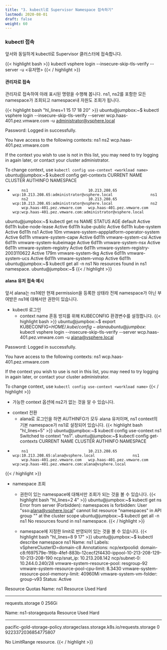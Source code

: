 ```yaml
---
title: "3. kubectl로 Supervisor Namespace 접속하기"
lastmod: 2020-08-01
draft: false
weight: 60
---
```


### kubectl 접속
앞서와 동일하게 kubectl로 Supervisor 클러스터에 접속합니다.

{{< highlight bash >}}
kubectl vsphere login --insecure-skip-tls-verify --server <API Server Endpoint> -u <유저명>
{{< / highlight >}}

#### 관리자로 접속
관리자로 접속하여 아래 표시된 명령을 수행해 봅니다.
ns1, ns2를 포함한 모든 namespace가 조회되고 namespace내 자원도 조회가 됩니다.

{{< highlight bash "hl_lines=1 15 17 18 20" >}}
ubuntu@jumpbox:~$ kubectl vsphere login --insecure-skip-tls-verify --server wcp.haas-401.pez.vmware.com -u administrator@vsphere.local

Password: 
Logged in successfully.

You have access to the following contexts:
   ns1
   ns2
   wcp.haas-401.pez.vmware.com

If the context you wish to use is not in this list, you may need to try
logging in again later, or contact your cluster administrator.

To change context, use `kubectl config use-context <workload name>`
ubuntu@jumpbox:~$ kubectl config get-contexts
CURRENT   NAME                          CLUSTER                       AUTHINFO                                                      NAMESPACE
*         ns1                           10.213.208.65                 wcp:10.213.208.65:administrator@vsphere.local                 ns1
          ns2                           10.213.208.65                 wcp:10.213.208.65:administrator@vsphere.local                 ns2
          wcp.haas-401.pez.vmware.com   wcp.haas-401.pez.vmware.com   wcp:wcp.haas-401.pez.vmware.com:administrator@vsphere.local
ubuntu@jumpbox:~$ kubectl get ns
NAME                                        STATUS   AGE
default                                     Active   6d11h
kube-node-lease                             Active   6d11h
kube-public                                 Active   6d11h
kube-system                                 Active   6d11h
ns1                                         Active   10m
vmware-system-appplatform-operator-system   Active   6d11h
vmware-system-capw                          Active   6d11h
vmware-system-csi                           Active   6d11h
vmware-system-kubeimage                     Active   6d11h
vmware-system-nsx                           Active   6d11h
vmware-system-registry                      Active   6d11h
vmware-system-registry-2003110622           Active   179m
vmware-system-tkg                           Active   6d11h
vmware-system-ucs                           Active   6d11h
vmware-system-vmop                          Active   6d11h
ubuntu@jumpbox:~$ kubectl get all -n ns1
No resources found in ns1 namespace.
ubuntu@jumpbox:~$ 
{{< / highlight >}}

#### alana 유저 접속 예시
앞서 alana는 ns1에만 현재 permission을 등록한 상태라 전체 namespace가 아닌 부여받은 ns1에 대해서만 권한이 있습니다.

- kubectl 로그인
  * context name 혼동 방지를 위해 KUBECONFIG 환경변수를 설정합니다.
{{< highlight bash >}}
ubuntu@jumpbox:~$ export KUBECONFIG=$HOME/.kube/config-alana
ubuntu@jumpbox:~$ kubectl vsphere login --insecure-skip-tls-verify --server wcp.haas-401.pez.vmware.com -u alana@vsphere.local

Password: 
Logged in successfully.

You have access to the following contexts:
   ns1
   wcp.haas-401.pez.vmware.com

If the context you wish to use is not in this list, you may need to try
logging in again later, or contact your cluster administrator.

To change context, use `kubectl config use-context <workload name>`
{{< / highlight >}}
  * 가능한 context 옵션에 ns2가 없는 것을 알 수 있습니다.

- context 전환
  * alana로 로그인을 하면 AUTHINFO가 모두 alana 유저이며, ns1 context의 기본 namespace가 ns1로 설정되어 있습니다.
{{< highlight bash "hl_lines=5" >}}
ubuntu@jumpbox:~$ kubectl config use-context ns1
Switched to context "ns1".
ubuntu@jumpbox:~$ kubectl config get-contexts
CURRENT   NAME                          CLUSTER                       AUTHINFO                                              NAMESPACE
*         ns1                           10.213.208.65                 wcp:10.213.208.65:alana@vsphere.local                 ns1
          wcp.haas-401.pez.vmware.com   wcp.haas-401.pez.vmware.com   wcp:wcp.haas-401.pez.vmware.com:alana@vsphere.local
{{< / highlight >}}

- namespace 조회
  * 권한이 있는 namespace에 대해서만 조회가 되는 것을 볼 수 있습니다.
{{< highlight bash "hl_lines=2 4" >}}
ubuntu@jumpbox:~$ kubectl get ns
Error from server (Forbidden): namespaces is forbidden: User "sso:alana@vsphere.local" cannot list resource "namespaces" in API group "" at the cluster scope
ubuntu@jumpbox:~$ kubectl get all -n ns1
No resources found in ns1 namespace.
{{< / highlight >}}

  * namespace에 지정한 limit로 반영되어 있는 것을 볼 수 있습니다.
{{< highlight bash "hl_lines=8 9 17" >}}
ubuntu@jumpbox:~$ kubectl describe namespace ns1
Name:         ns1
Labels:       vSphereClusterID=domain-c8
Annotations:  ncp/extpoolid: domain-c8:f697579e-1f6b-4fef-883b-12cecf2f4430-ippool-10-213-208-129-10-213-208-190
              ncp/snat_ip: 10.213.208.142
              ncp/subnet-0: 10.244.0.240/28
              vmware-system-resource-pool: resgroup-92
              vmware-system-resource-pool-cpu-limit: 8.3430
              vmware-system-resource-pool-memory-limit: 40960Mi
              vmware-system-vm-folder: group-v93
Status:       Active

Resource Quotas
 Name:             ns1
 Resource          Used  Hard
 --------          ---   ---
 requests.storage  0     256Gi

 Name:                                                                     ns1-storagequota
 Resource                                                                  Used  Hard
 --------                                                                  ---   ---
 pacific-gold-storage-policy.storageclass.storage.k8s.io/requests.storage  0     9223372036854775807

No LimitRange resource.
{{< / highlight >}}

